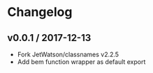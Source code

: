 # Changelog

## v0.0.1 / 2017-12-13

* Fork JetWatson/classnames v2.2.5
* Add bem function wrapper as default export
